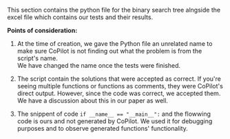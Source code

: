 This section contains the python file for the binary search tree alngside the excel file which contains our tests and their results.<br>

__Points of consideration:__<br>
1. At the time of creation, we gave the Python file an unrelated name to make sure CoPilot is not finding out what the problem is from the script's name.<br>
We have changed the name once the tests were finished.

2. The script contain the solutions that were accepted as correct. If you're seeing multiple functions or functions as comments, they were CoPilot's direct output. However, since the code was correct, we accepted them. We have a discussion about this in our paper as well.

3. The snippent of code `if __name__ == "__main__":` and the flowwing code is ours and not generated by CoPilot. We used it for debugging purposes and to observe generated functions' functionality.
